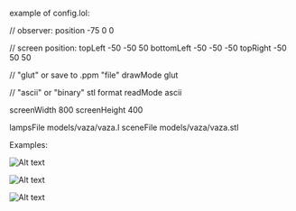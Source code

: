 example of config.lol:

// observer:
position -75 0 0

// screen position:
topLeft -50 -50 50
bottomLeft -50 -50 -50
topRight -50 50 50

// "glut" or save to .ppm "file"
drawMode glut

// "ascii" or "binary" stl format
readMode ascii

screenWidth 800
screenHeight 400

lampsFile models/vaza/vaza.l
sceneFile models/vaza/vaza.stl

Examples:

![Alt text](gnome.pnd?raw=true "Optional Title")

![Alt text](bowl.pnd?raw=true "Optional Title")

![Alt text](spheres.pnd?raw=true "Optional Title")
